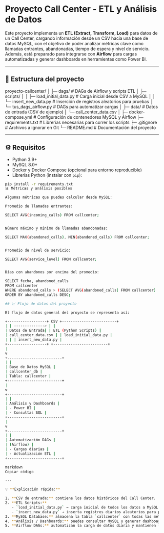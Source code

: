 # Proyecto Call Center - ETL y Análisis de Datos

Este proyecto implementa un **ETL (Extract, Transform, Load)** para datos de un Call Center, cargando información desde un CSV hacia una base de datos MySQL, con el objetivo de poder analizar métricas clave como llamadas entrantes, abandonadas, tiempo de espera y nivel de servicio. Además, está preparado para integrarse con **Airflow** para cargas automatizadas y generar dashboards en herramientas como Power BI.

---

## 📂 Estructura del proyecto

proyecto-callcenter/
│
├─ dags/ # DAGs de Airflow y scripts ETL
│ ├─ scripts/
│ │ ├─ load_initial_data.py # Carga inicial desde CSV a MySQL
│ │ └─ insert_new_data.py # Inserción de registros aleatorios para pruebas
│ └─ tus_dags_airflow.py # DAGs para automatizar cargas
│
├─ data/ # Datos de entrada (CSV de ejemplo)
│ └─ call_center_data.csv
│
├─ docker-compose.yml # Configuración de contenedores MySQL y Airflow
├─ requirements.txt # Librerías necesarias para correr los scripts
├─ .gitignore # Archivos a ignorar en Git
└─ README.md # Documentación del proyecto

---

## ⚙️ Requisitos

- Python 3.9+  
- MySQL 8.0+  
- Docker y Docker Compose (opcional para entorno reproducible)  
- Librerías Python (instalar con `pip`):

```bash
pip install -r requirements.txt
📊 Métricas y análisis posibles

Algunas métricas que puedes calcular desde MySQL:

Promedio de llamadas entrantes:

SELECT AVG(incoming_calls) FROM callcenter;


Número máximo y mínimo de llamadas abandonadas:

SELECT MAX(abandoned_calls), MIN(abandoned_calls) FROM callcenter;


Promedio de nivel de servicio:

SELECT AVG(service_level) FROM callcenter;


Días con abandonos por encima del promedio:

SELECT fecha, abandoned_calls
FROM callcenter
WHERE abandoned_calls > (SELECT AVG(abandoned_calls) FROM callcenter)
ORDER BY abandoned_calls DESC;

## 📈 Flujo de datos del proyecto

El flujo de datos general del proyecto se representa así:

+------------------+ CSV +-------------------------+
| | --------------> | |
| Datos de Entrada| | ETL (Python Scripts) |
| call_center_data.csv | | load_initial_data.py |
| | | insert_new_data.py |
+------------------+ +-------------------------+
|
v
+-------------------------+
| |
| Base de Datos MySQL |
| callcenter_db |
| Tabla: callcenter |
+-------------------------+
|
v
+-------------------------+
| |
| Análisis y Dashboards |
| - Power BI |
| - Consultas SQL |
+-------------------------+
|
v
+-------------------------+
| |
| Automatización DAGs |
| (Airflow) |
| - Cargas diarias |
| - Actualización ETL |
+-------------------------+

markdown
Copiar código

---

💡 **Explicación rápida:**

1. **CSV de entrada:** contiene los datos históricos del Call Center.  
2. **ETL Scripts:**  
   - `load_initial_data.py` → carga inicial de todos los datos a MySQL  
   - `insert_new_data.py` → inserta registros diarios aleatorios para pruebas  
3. **MySQL Database:** almacena la tabla `callcenter` con todas las métricas.  
4. **Análisis / Dashboards:** puedes consultar MySQL y generar dashboards en Power BI.  
5. **Airflow DAGs:** automatizan la carga de datos diaria y mantienen la base actu
